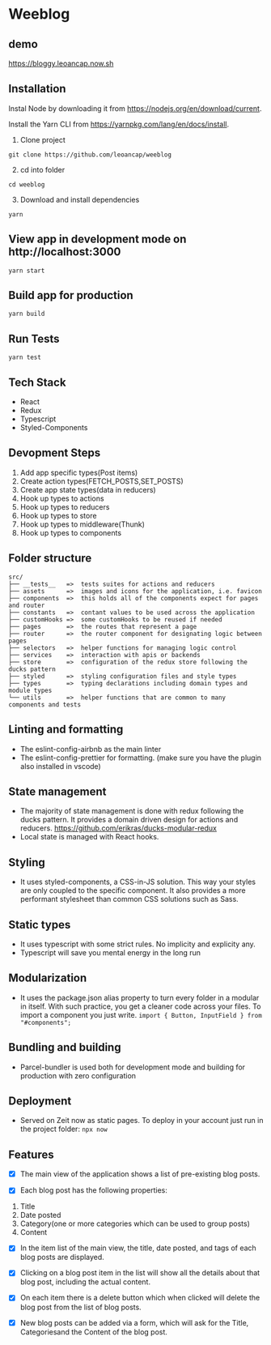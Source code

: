 # Weeblog  

## demo 

https://bloggy.leoancap.now.sh

## Installation

Instal Node by downloading it from https://nodejs.org/en/download/current.

Install the Yarn CLI from https://yarnpkg.com/lang/en/docs/install.

1. Clone project

```
git clone https://github.com/leoancap/weeblog
```

2. cd into folder

```
cd weeblog
```

3. Download and install dependencies

```
yarn
```

## View app in development mode on http://localhost:3000

```
yarn start
```

## Build app for production

```
yarn build
```

## Run Tests

```
yarn test
```

## Tech Stack

- React
- Redux
- Typescript
- Styled-Components

## Devopment Steps

1. Add app specific types(Post items)
2. Create action types(FETCH_POSTS,SET_POSTS)
3. Create app state types(data in reducers)
4. Hook up types to actions
5. Hook up types to reducers
6. Hook up types to store
7. Hook up types to middleware(Thunk)
8. Hook up types to components

## Folder structure

```
src/
├── __tests__   =>  tests suites for actions and reducers
├── assets      =>  images and icons for the application, i.e. favicon
├── components  =>  this holds all of the components expect for pages and router
├── constants   =>  contant values to be used across the application
├── customHooks =>  some customHooks to be reused if needed
├── pages       =>  the routes that represent a page
├── router      =>  the router component for designating logic between pages
├── selectors   =>  helper functions for managing logic control
├── services    =>  interaction with apis or backends
├── store       =>  configuration of the redux store following the ducks pattern
├── styled      =>  styling configuration files and style types
├── types       =>  typing declarations including domain types and module types
└── utils       =>  helper functions that are common to many components and tests
```

## Linting and formatting

- The eslint-config-airbnb as the main linter
- The eslint-config-prettier for formatting. (make sure you have the plugin also installed in vscode)

## State management

- The majority of state management is done with redux following the ducks pattern. It provides a domain driven design for actions and reducers. https://github.com/erikras/ducks-modular-redux
- Local state is managed with React hooks.

## Styling

- It uses styled-components, a CSS-in-JS solution. This way your styles are only coupled to the specific component. It also provides a more performant stylesheet than common CSS solutions such as Sass.

## Static types

- It uses typescript with some strict rules. No implicity and explicity any.
- Typescript will save you mental energy in the long run

## Modularization

- It uses the package.json alias property to turn every folder in a modular in itself. With such practice, you get a cleaner code across your files. To import a component you just write. 
```import { Button, InputField } from "#components";```

## Bundling and building

- Parcel-bundler is used both for development mode and building for production with zero configuration

## Deployment

- Served on Zeit now as static pages. To deploy in your account just run in the project folder:
``` npx now ```

## Features

- [x] The main view of the application shows a list of pre-existing blog posts.

- [x] Each blog post has the following properties:
1. Title
2. Date posted
3. Category(one or more categories which can be used to group posts)
4. Content

- [x] In the item list of the main view, the title, date posted, and tags of each blog posts are
displayed.

- [x] Clicking on a blog post item in the list will show all the details about that blog post, including
the actual content.

- [x] On each item there is a delete button which when clicked will delete the blog post from the list of 
blog posts.

- [x] New blog posts can be added via a form, which will ask for the Title, Categoriesand the Content of
the blog post.
